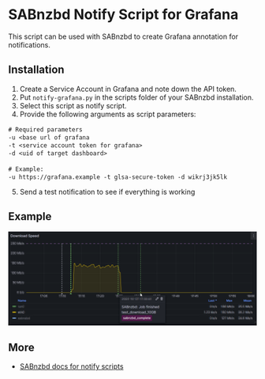 # SABnzbd Notify Script for Grafana

This script can be used with SABnzbd to create Grafana annotation for notifications.

## Installation

1. Create a Service Account in Grafana and note down the API token.
2. Put `notify-grafana.py` in the scripts folder of your SABnzbd installation.
3. Select this script as notify script.
4. Provide the following arguments as script parameters:

```shell
# Required parameters
-u <base url of grafana
-t <service account token for grafana>
-d <uid of target dashboard>

# Example:
-u https://grafana.example -t glsa-secure-token -d wikrj3jk5lk
```

5. Send a test notification to see if everything is working

## Example

![Grafana Panel Example](docs/example.png)

## More 

- [SABnzbd docs for notify scripts](https://sabnzbd.org/wiki/configuration/4.1/scripts/notification-scripts)